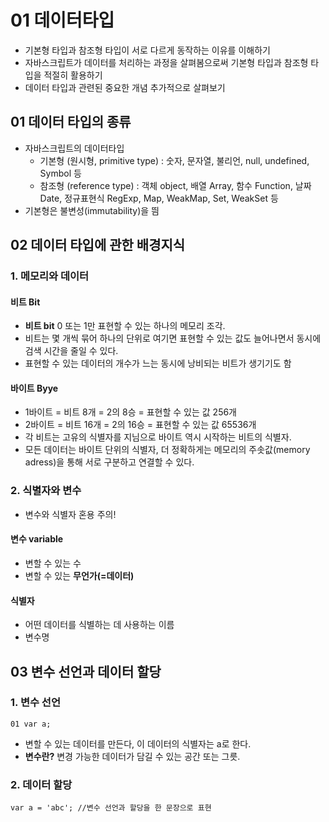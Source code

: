 # 01 데이터타입

- 기본형 타입과 참조형 타입이 서로 다르게 동작하는 이유를 이해하기
- 자바스크립트가 데이터를 처리하는 과정을 살펴봄으로써 기본형 타입과 참조형 타입을 적절히 활용하기
- 데이터 타입과 관련된 중요한 개념 추가적으로 살펴보기

## 01 데이터 타입의 종류

- 자바스크립트의 데이터타입
  - 기본형 (원시형, primitive type) : 숫자, 문자열, 불리언, null, undefined, Symbol 등
  - 참조형 (reference type) : 객체 object, 배열 Array, 함수 Function, 날짜 Date, 정규표현식 RegExp, Map, WeakMap, Set, WeakSet 등
- 기본형은 불변성(immutability)을 띔

## 02 데이터 타입에 관한 배경지식

### 1. 메모리와 데이터

#### 비트 Bit

- **비트 bit** 0 또는 1만 표현할 수 있는 하나의 메모리 조각.
- 비트는 몇 개씩 묶어 하나의 단위로 여기면 표현할 수 있는 값도 늘어나면서 동시에 검색 시간을 줄일 수 있다.
- 표현할 수 있는 데이터의 개수가 느는 동시에 낭비되는 비트가 생기기도 함

#### 바이트 Byye

- 1바이트 = 비트 8개 = 2의 8승 = 표현할 수 있는 값 256개
- 2바이트 = 비트 16개 = 2의 16승 = 표현할 수 있는 값 65536개
- 각 비트는 고유의 식별자를 지님으로 바이트 역시 시작하는 비트의 식별자.
- 모든 데이터는 바이트 단위의 식별자, 더 정확하게는 메모리의 주솟값(memory adress)을 통해 서로 구분하고 연결할 수 있다.

### 2. 식별자와 변수

- 변수와 식별자 혼용 주의!

#### 변수 variable

- 변할 수 있는 수
- 변할 수 있는 **무언가(=데이터)**

#### 식별자

- 어떤 데이터를 식별하는 데 사용하는 이름
- 변수명

## 03 변수 선언과 데이터 할당

### 1. 변수 선언

```script
01 var a;
```

- 변할 수 있는 데이터를 만든다, 이 데이터의 식별자는 a로 한다.
- **변수란?** 변경 가능한 데이터가 담길 수 있는 공간 또는 그릇.

### 2. 데이터 할당

```script
var a = 'abc'; //변수 선언과 할당을 한 문장으로 표현
```
